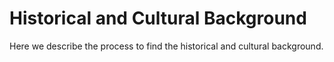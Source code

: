 # Historical and Cultural Background

Here we describe the process to find the historical and cultural background.
